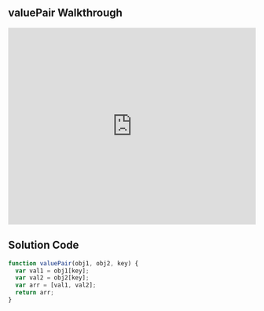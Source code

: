## valuePair Walkthrough

<iframe src="https://player.vimeo.com/video/213729811" width="100%" height="400" frameborder="0" webkitallowfullscreen mozallowfullscreen allowfullscreen></iframe>

## Solution Code

```js
function valuePair(obj1, obj2, key) {
  var val1 = obj1[key];
  var val2 = obj2[key];
  var arr = [val1, val2];
  return arr;
}
```
